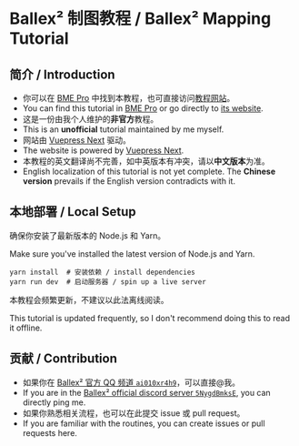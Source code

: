 # Ballex² 制图教程 / Ballex² Mapping Tutorial

## 简介 / Introduction

- 你可以在 [BME Pro](https://store.steampowered.com/app/1809190/) 中找到本教程，也可直接访问[教程网站](https://ballex2.dilant.cn/)。
- You can find this tutorial in [BME Pro](https://store.steampowered.com/app/1809190/) or go directly to [its website](https://ballex2.dilant.cn/en/).
- 这是一份由我个人维护的**非官方**教程。
- This is an **unofficial** tutorial maintained by me myself.
- 网站由 [Vuepress Next](https://v2.vuepress.vuejs.org/zh/) 驱动。
- The website is powered by [Vuepress Next](https://v2.vuepress.vuejs.org/).
- 本教程的英文翻译尚不完善，如中英版本有冲突，请以**中文版本**为准。
- English localization of this tutorial is not yet complete. The **Chinese version** prevails if the English version contradicts with it.

## 本地部署 / Local Setup

确保你安装了最新版本的 Node.js 和 Yarn。

Make sure you've installed the latest version of Node.js and Yarn.

```shell
yarn install  # 安装依赖 / install dependencies
yarn run dev  # 启动服务器 / spin up a live server
```

本教程会频繁更新，不建议以此法离线阅读。

This tutorial is updated frequently, so I don't recommend doing this to read it offline.

## 贡献 / Contribution

- 如果你在 [Ballex² 官方 QQ 频道 `ai010xr4h9`](https://qun.qq.com/qqweb/qunpro/share?_wv=3&_wwv=128&appChannel=share&inviteCode=29ZiTd&appChannel=share&businessType=9&from=246610&biz=ka)，可以直接@我。
- If you are in the [Ballex² official discord server `5NygdBmksE`](https://discord.gg/5NygdBmksE), you can directly ping me.
- 如果你熟悉相关流程，也可以在此提交 issue 或 pull request。
- If you are familiar with the routines, you can create issues or pull requests here.
